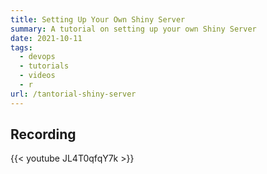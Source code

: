 ```yaml
---
title: Setting Up Your Own Shiny Server
summary: A tutorial on setting up your own Shiny Server
date: 2021-10-11
tags:
  - devops
  - tutorials
  - videos
  - r
url: /tantorial-shiny-server
---
```


## Recording

{{< youtube JL4T0qfqY7k >}}
